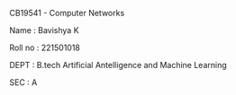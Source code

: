 CB19541 - Computer Networks

Name : Bavishya K

Roll no : 221501018

DEPT : B.tech Artificial Antelligence and Machine Learning

SEC : A
